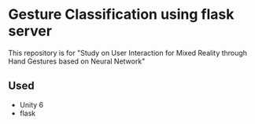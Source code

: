 # Gesture Classification using flask server
This repository is for "Study on User Interaction for Mixed Reality through Hand Gestures based on Neural Network"

## Used
* Unity 6
* flask
